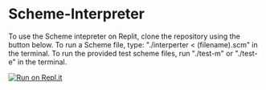 # Scheme-Interpreter
To use the Scheme intepreter on Replit, clone the repository using the button below. To run a Scheme file, type: "./interperter < (filename).scm" in the terminal. To run the provided test scheme files, run "./test-m" or "./test-e" in the terminal.

[![Run on Repl.it](https://repl.it/badge/github/Ave-Wat/Scheme-Interpreter)](https://repl.it/github/Ave-Wat/Scheme-Interpreter)
